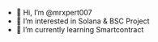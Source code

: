 - 👋 Hi, I’m @mrxpert007
- 👀 I’m interested in Solana & BSC Project
- 🌱 I’m currently learning Smartcontract
